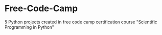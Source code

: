 # Free-Code-Camp
5 Python projects created in free code camp certification course "Scientific Programming in Python"
